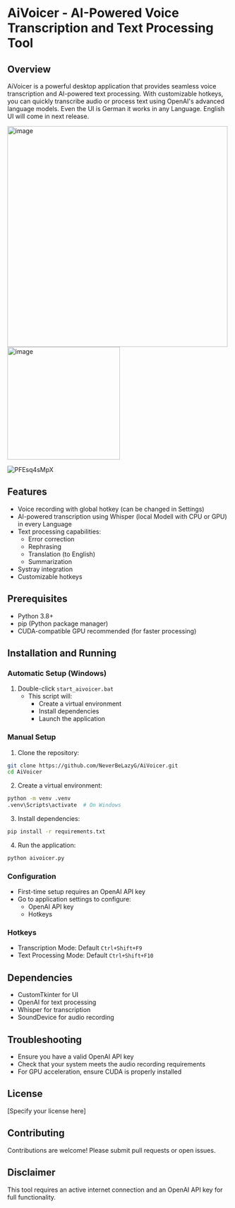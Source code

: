 # AiVoicer - AI-Powered Voice Transcription and Text Processing Tool

## Overview
AiVoicer is a powerful desktop application that provides seamless voice transcription and AI-powered text processing. With customizable hotkeys, you can quickly transcribe audio or process text using OpenAI's advanced language models. Even the UI is German it works in any Language. English UI will come in next release.

<img width="499" alt="image" src="https://github.com/user-attachments/assets/5ee0e1f1-ef47-4532-9bc1-73519d9fbe52">
<img width="255" alt="image" src="https://github.com/user-attachments/assets/a32f8d23-5fd1-47e1-8de7-332572091e0b">

![PFEsq4sMpX](https://github.com/user-attachments/assets/cefb181f-8b86-41d8-8c37-95c5ea7db376)


## Features
- Voice recording with global hotkey (can be changed in Settings)
- AI-powered transcription using Whisper (local Modell with CPU or GPU) in every Language
- Text processing capabilities:
  - Error correction
  - Rephrasing
  - Translation (to English)
  - Summarization
- Systray integration
- Customizable hotkeys

## Prerequisites
- Python 3.8+
- pip (Python package manager)
- CUDA-compatible GPU recommended (for faster processing)

## Installation and Running

### Automatic Setup (Windows)
1. Double-click `start_aivoicer.bat`
   - This script will:
     - Create a virtual environment
     - Install dependencies
     - Launch the application

### Manual Setup

1. Clone the repository:
```bash
git clone https://github.com/NeverBeLazyG/AiVoicer.git
cd AiVoicer
```

2. Create a virtual environment:
```bash
python -m venv .venv
.venv\Scripts\activate  # On Windows
```

3. Install dependencies:
```bash
pip install -r requirements.txt
```

4. Run the application:
```bash
python aivoicer.py
```

### Configuration
- First-time setup requires an OpenAI API key
- Go to application settings to configure:
  - OpenAI API key
  - Hotkeys

### Hotkeys
- Transcription Mode: Default `Ctrl+Shift+F9`
- Text Processing Mode: Default `Ctrl+Shift+F10`

## Dependencies
- CustomTkinter for UI
- OpenAI for text processing
- Whisper for transcription
- SoundDevice for audio recording

## Troubleshooting
- Ensure you have a valid OpenAI API key
- Check that your system meets the audio recording requirements
- For GPU acceleration, ensure CUDA is properly installed

## License
[Specify your license here]

## Contributing
Contributions are welcome! Please submit pull requests or open issues.

## Disclaimer
This tool requires an active internet connection and an OpenAI API key for full functionality.
